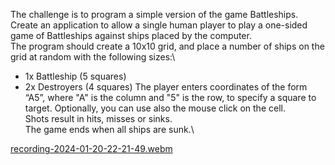 The challenge is to program a simple version of the game Battleships.\
Create an application to allow a single human player to play a one-sided game of Battleships against ships placed by the computer.\
The program should create a 10x10 grid, and place a number of ships on the grid at random with the following sizes:\
* 1x Battleship (5 squares)
* 2x Destroyers (4 squares)
The player enters coordinates of the form “A5”, where "A" is the column and "5" is the row, to specify a square to target. Optionally, you can use also the mouse click on the cell.\
Shots result in hits, misses or sinks.\
The game ends when all ships are sunk.\

[recording-2024-01-20-22-21-49.webm](https://github.com/xiaomei-wu/game-battleships-vanilla-js/assets/69540154/c5a5c4de-4500-4f2d-ac36-ade91092fe14)
